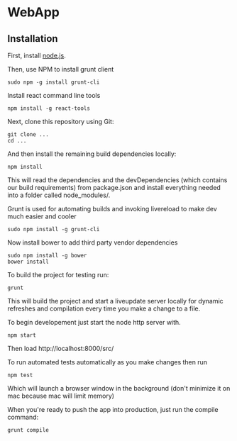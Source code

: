 WebApp
===========

Installation
------------

First, install [node.js](http://nodejs.org/).

Then, use NPM to install grunt client

    sudo npm -g install grunt-cli

Install react command line tools

	npm install -g react-tools

Next, clone this repository using Git:

    git clone ...
    cd ...

And then install the remaining build dependencies locally:

    npm install

This will read the dependencies and the devDependencies (which contains our build requirements) from package.json and install everything needed into a folder called node_modules/.

Grunt is used for automating builds and invoking livereload to make dev much easier and cooler

	sudo npm install -g grunt-cli

Now install bower to add third party vendor dependencies
	
	sudo npm install -g bower
	bower install

To build the project for testing run:
	
	grunt

This will build the project and start a liveupdate server locally for dynamic refreshes and compilation every
time you make a change to a file.

To begin developement just start the node http server with.

    npm start

Then load http://localhost:8000/src/

To run automated tests automatically as you make changes then run

	npm test

Which will launch a browser window in the background (don't minimize it on mac because mac will limit memory)

When you're ready to push the app into production, just run the compile command:

    grunt compile
